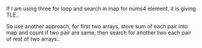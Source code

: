 ​If I am using three for loop and search in map for nums4 element, it is giving TLE..

So use another approach, for first two arrays, store sum of each pair into map and count if two pair are same, then search for another two each pair of rest of two
arrays..
